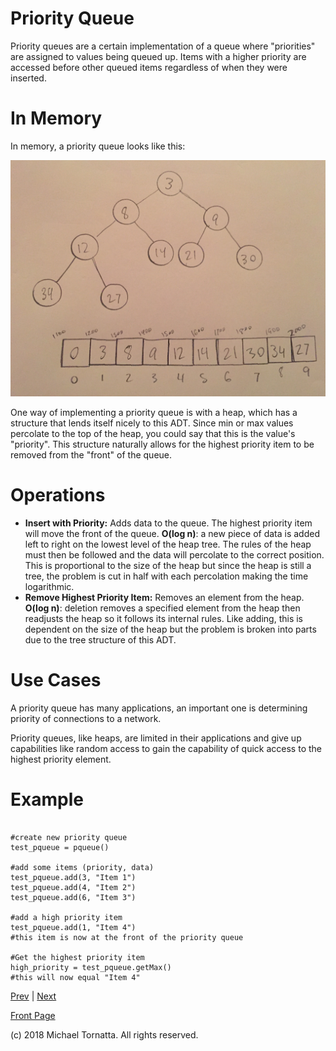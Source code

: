 # Priority Queue

Priority queues are a certain implementation of a queue where "priorities" are assigned to values being queued up. Items with a higher priority are accessed before other queued items regardless of when they were inserted.

# In Memory

In memory, a priority queue looks like this:

![set image](images/minheap.jpg)

One way of implementing a priority queue is with a heap, which has a structure that lends itself nicely to this ADT. Since min or max values percolate to the top of the heap, you could say that this is the value's "priority". This structure naturally allows for the highest priority item to be removed from the "front" of the queue.

# Operations

* **Insert with Priority:** Adds data to the queue. The highest priority item will move the front of the queue. **O(log n)**: a new piece of data is added left to right on the lowest level of the heap tree. The rules of the heap must then be followed and the data will percolate to the correct position. This is proportional to the size of the heap but since the heap is still a tree, the problem is cut in half with each percolation making the time logarithmic.
* **Remove Highest Priority Item:** Removes an element from the heap. **O(log n)**: deletion removes a specified element from the heap then readjusts the heap so it follows its internal rules. Like adding, this is dependent on the size of the heap but the problem is broken into parts due to the tree structure of this ADT.

# Use Cases

A priority queue has many applications, an important one is determining priority of connections to a network.

Priority queues, like heaps, are limited in their applications and give up capabilities like random access to gain the capability of quick access to the highest priority element.

# Example

```

#create new priority queue
test_pqueue = pqueue()

#add some items (priority, data)
test_pqueue.add(3, "Item 1")
test_pqueue.add(4, "Item 2")
test_pqueue.add(6, "Item 3")

#add a high priority item
test_pqueue.add(1, "Item 4")
#this item is now at the front of the priority queue

#Get the highest priority item
high_priority = test_pqueue.getMax()
#this will now equal "Item 4"

```

[Prev](heap.md) | [Next](graphs.md)

[Front Page](README.md)

(c) 2018 Michael Tornatta. All rights reserved.
